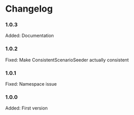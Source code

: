 Changelog
=========

### 1.0.3

Added:  Documentation

### 1.0.2

Fixed:  Make ConsistentScenarioSeeder actually consistent

### 1.0.1

Fixed:  Namespace issue

### 1.0.0

Added:  First version